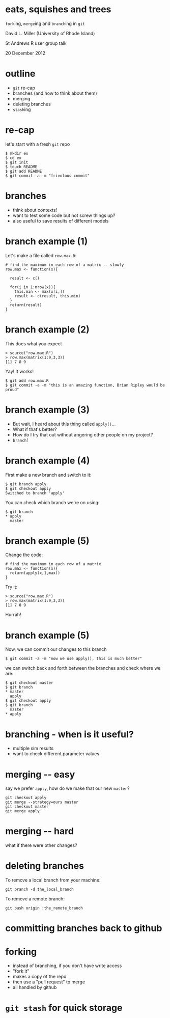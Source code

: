 eats, squishes and trees
========================

`fork`ing, `merge`ing and `branch`ing in `git`

David L. Miller (University of Rhode Island)

St Andrews R user group talk

20 December 2012


# outline

 * `git` re-cap
 * branches (and how to think about them)
 * merging
 * deleting branches
 * `stash`ing

# re-cap
 let's start with a fresh `git` repo

```
$ mkdir ex
$ cd ex
$ git init
$ touch README
$ git add README
$ git commit -a -m "frivolous commit"
```

# branches
 - think about contexts!
 - want to test some code but not screw things up?
 - also useful to save results of different models


# branch example (1)

Let's make a file called `row.max.R`:

```
# find the maximum in each row of a matrix -- slowly
row.max <- function(x){

  result <- c()

  for(i in 1:nrow(x)){
    this.min <- max(x[i,])
    result <- c(result, this.min)
  }
  return(result)
}
```


# branch example (2)

This does what you expect

```
> source("row.max.R")
> row.max(matrix(1:9,3,3))
[1] 7 8 9
```

Yay! It works!

```
$ git add row.max.R
$ git commit -a -m "this is an amazing function, Brian Ripley would be proud"
```

# branch example (3)

 * But wait, I heard about this thing called `apply()`...
 * What if that's better?
 * How do I try that out without angering other people on my project?
 * `branch`!

# branch example (4)

First make a new branch and switch to it:

```
$ git branch apply
$ git checkout apply
Switched to branch 'apply'
```

You can check which branch we're on using:

```
$ git branch
* apply
  master
```

# branch example (5)

Change the code:

```
# find the maximum in each row of a matrix
row.max <- function(x){
  return(apply(x,1,max))
}
```

Try it:

```
> source("row.max.R")
> row.max(matrix(1:9,3,3))
[1] 7 8 9
```

Hurrah!


# branch example (5)

Now, we can commit our changes to this branch

```
$ git commit -a -m "now we use apply(), this is much better"
```

we can switch back and forth between the branches and check where we are:

```
$ git checkout master
$ git branch
* master
  apply
$ git checkout apply
$ git branch
  master
* apply
```

# branching - when is it useful?
 * multiple sim results
 * want to check different parameter values


# merging -- easy
 say we prefer `apply`, how do we make that our new `master`?

```
git checkout apply
git merge --strategy=ours master
git checkout master
git merge apply
```

# merging -- hard

what if there were other changes?


# deleting branches
 To remove a local branch from your machine:

```
git branch -d the_local_branch
```

 To remove a remote branch:

```
git push origin :the_remote_branch
```

# committing branches back to github

# forking
 * instead of branching, if you don't have write access
 * "fork it"
 * makes a copy of the repo
 * then use a "pull request" to merge
 * all handled by github




# `git stash` for quick storage





